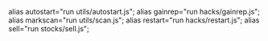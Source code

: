 alias autostart="run utils/autostart.js";
alias gainrep="run hacks/gainrep.js";
alias markscan="run utils/scan.js";
alias restart="run hacks/restart.js";
alias sell="run stocks/sell.js";
